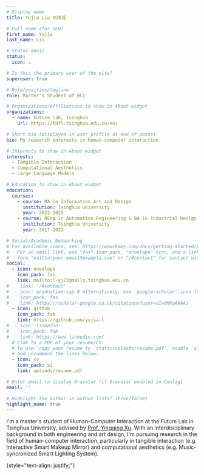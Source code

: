 ```yaml
---
# Display name
title: Yujia Liu 刘雨佳

# Full name (for SEO)
first_name: Yujia
last_name: Liu

# Status emoji
status:
  icon: ☕️

# Is this the primary user of the site?
superuser: true

# Role/position/tagline
role: Master's Student of HCI

# Organizations/Affiliations to show in About widget
organizations:
  - name: Future Lab, Tsinghua
    url: https://thfl.tsinghua.edu.cn/en/

# Short bio (displayed in user profile at end of posts)
bio: My research interests in human-computer interaction.

# Interests to show in About widget
interests:
  - Tangible Interaction
  - Computational Aesthetics
  - Large Language Models

# Education to show in About widget
education:
  courses:
    - course: MA in Information Art and Design
      institution: Tsinghua University
      year: 2022-2025
    - course: BEng in Automation Engineering & BA in Industrial Design
      institution: Tsinghua University
      year: 2017-2022

# Social/Academic Networking
# For available icons, see: https://wowchemy.com/docs/getting-started/page-builder/#icons
#   For an email link, use "fas" icon pack, "envelope" icon, and a link in the
#   form "mailto:your-email@example.com" or "/#contact" for contact widget.
social:
  - icon: envelope
    icon_pack: fas
    link: mailto:l-yj22@mails.tsinghua.edu.cn
#    link: '/#contact'
#  - icon: graduation-cap # Alternatively, use `google-scholar` icon from `ai` icon pack
#    icon_pack: fas
#    link: https://scholar.google.co.uk/citations?user=sIwtMXoAAAAJ
  - icon: github
    icon_pack: fab
    link: https://github.com/yujia-l
#  - icon: linkedin
#    icon_pack: fab
#    link: https://www.linkedin.com/
  # Link to a PDF of your resume/CV.
  # To use: copy your resume to `static/uploads/resume.pdf`, enable `ai` icons in `params.yaml`,
  # and uncomment the lines below.
  - icon: cv
    icon_pack: ai
    link: uploads/resume.pdf

# Enter email to display Gravatar (if Gravatar enabled in Config)
email: ''

# Highlight the author in author lists? (true/false)
highlight_name: true
---
```


I'm a master's student of Human-Computer Interaction at the Future Lab in Tsinghua University, advised by [Prof. Yingqing Xu](https://thfl.tsinghua.edu.cn/en/yjdw/yjtd/xyq/index.htm). With an interdisciplinary background in both engineering and art design, I'm pursuing research in the field of human-computer interaction, particularly in tangible interaction (e.g. Interactive Smart Makeup Mirror) and computational aesthetics (e.g. Music-syncronized Smart Lighting System).


{style="text-align: justify;"}
